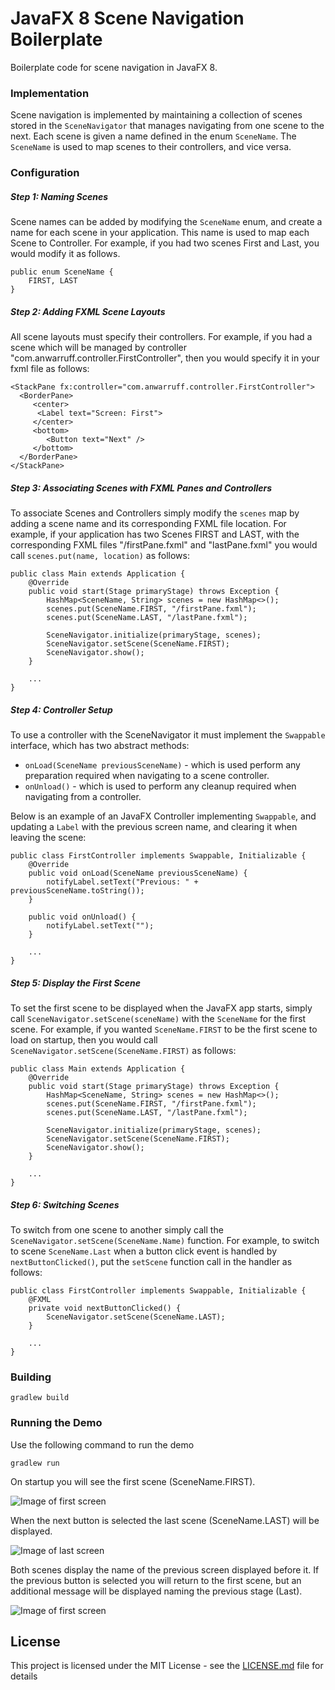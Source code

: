 # JavaFX 8 Scene Navigation Boilerplate

Boilerplate code for scene navigation in JavaFX 8. 

### Implementation 

Scene navigation is implemented by maintaining a collection of scenes stored in the `SceneNavigator` that manages
navigating from one scene to the next. Each scene is given a name defined in the enum `SceneName`. The `SceneName` is
used to map scenes to their controllers, and vice versa.


### Configuration 

##### Step 1: Naming Scenes

Scene names can be added by modifying the `SceneName` enum, and create a name for each scene in your application.  This name is used to map each
 Scene to Controller. For example, if you had two scenes First and Last, you would modify it as follows.
```
public enum SceneName {
    FIRST, LAST
}
``` 

##### Step 2: Adding FXML Scene Layouts
All scene layouts must specify their controllers. For example, if you had a scene which will be managed
by controller "com.anwarruff.controller.FirstController", then you would specify it in your fxml file as follows:
```
<StackPane fx:controller="com.anwarruff.controller.FirstController">
  <BorderPane>
     <center>
      <Label text="Screen: First">
     </center>
     <bottom>
        <Button text="Next" />
     </bottom>
  </BorderPane>
</StackPane>

```


##### Step 3: Associating Scenes with FXML Panes and Controllers

To associate Scenes and Controllers simply modify the `scenes` map by adding a scene name and its corresponding 
FXML file location. For example, if your application has two Scenes FIRST and LAST, with the corresponding FXML files 
"/firstPane.fxml" and "lastPane.fxml" you would call `scenes.put(name, location)` as follows:
```
public class Main extends Application {
    @Override
    public void start(Stage primaryStage) throws Exception {
        HashMap<SceneName, String> scenes = new HashMap<>();
        scenes.put(SceneName.FIRST, "/firstPane.fxml");
        scenes.put(SceneName.LAST, "/lastPane.fxml");

        SceneNavigator.initialize(primaryStage, scenes);
        SceneNavigator.setScene(SceneName.FIRST);
        SceneNavigator.show();
    }
    
    ...
}
```

##### Step 4: Controller Setup 

To use a controller with the SceneNavigator it must implement the `Swappable` interface, which has two abstract
methods: 

 * `onLoad(SceneName previousSceneName)` - which is used perform any preparation required when navigating to a 
 scene controller. 
 * `onUnload()` - which is used to perform any cleanup required when navigating from a controller.

Below is an example of an JavaFX Controller implementing `Swappable`, and updating a `Label` with the previous 
screen name, and clearing it when leaving the scene:
```
public class FirstController implements Swappable, Initializable {
    @Override
    public void onLoad(SceneName previousSceneName) {
        notifyLabel.setText("Previous: " + previousSceneName.toString());
    }
    
    public void onUnload() {
        notifyLabel.setText("");
    }
    
    ...
}

```

##### Step 5: Display the First Scene

To set the first scene to be displayed when the JavaFX app starts, simply call `SceneNavigator.setScene(sceneName)`
 with the `SceneName` for the first scene. 
For example, if you wanted `SceneName.FIRST` to be the first scene to load on startup, then you would call 
`SceneNavigator.setScene(SceneName.FIRST)` as follows:
```
public class Main extends Application {
    @Override
    public void start(Stage primaryStage) throws Exception {
        HashMap<SceneName, String> scenes = new HashMap<>();
        scenes.put(SceneName.FIRST, "/firstPane.fxml");
        scenes.put(SceneName.LAST, "/lastPane.fxml");

        SceneNavigator.initialize(primaryStage, scenes);
        SceneNavigator.setScene(SceneName.FIRST);
        SceneNavigator.show();
    }
    
    ...
}
```
 
##### Step 6: Switching Scenes

To switch from one scene to another simply call the `SceneNavigator.setScene(SceneName.Name)` function. For example, 
to switch to scene `SceneName.Last` when a button click event is handled by `nextButtonClicked()`, put the `setScene`
function call in the handler as follows: 
```
public class FirstController implements Swappable, Initializable {
    @FXML
    private void nextButtonClicked() {
        SceneNavigator.setScene(SceneName.LAST);
    }
    
    ...
}
```


### Building

```
gradlew build
```

### Running the Demo
Use the following command to run the demo 
```
gradlew run
```
On startup you will see the first scene (SceneName.FIRST). 

![Image of first screen](http://anwarruff.com/wp-content/uploads/2017/08/first-1-e1502024078532.png)

When the next button is selected the last scene (SceneName.LAST) will be displayed. 

![Image of last screen](http://anwarruff.com/wp-content/uploads/2017/08/second_1.png)

Both scenes display the name of the previous screen displayed before it. If the previous button is selected
you will return to the first scene, but an additional message will be displayed naming the previous stage (Last).

![Image of first screen](http://anwarruff.com/wp-content/uploads/2017/08/first_2.png)

## License

This project is licensed under the MIT License - see the [LICENSE.md](LICENSE.md) file for details



